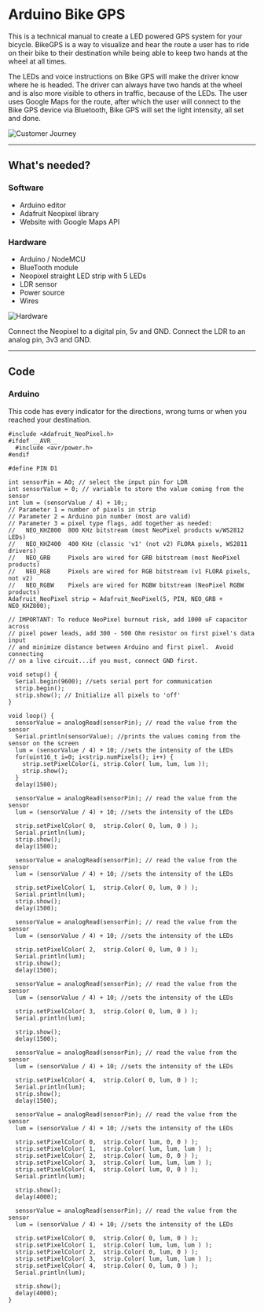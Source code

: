 # Arduino Bike GPS

This is a technical manual to create a LED powered GPS system for your bicycle.
BikeGPS is a way to visualize and hear the route a user has to ride on their bike to their destination while being able to keep two hands at the wheel at all times.

The LEDs and voice instructions on Bike GPS will make the driver know where he is headed. The driver can always have two hands at the wheel and is also more visible to others in traffic, because of the LEDs. The user uses Google Maps for the route, after which the user will connect to the Bike GPS device via Bluetooth, Bike GPS will set the light intensity, all set and done.

![Customer Journey](https://github.com/meesrutten/arduino-bicycle-gps/blob/master/ledgps-cj.png)

---
## What's needed?
### Software
- Arduino editor
- Adafruit Neopixel library
- Website with Google Maps API

### Hardware
- Arduino / NodeMCU
- BlueTooth module
- Neopixel straight LED strip with 5 LEDs
- LDR sensor
- Power source
- Wires

![Hardware](https://github.com/meesrutten/arduino-bicycle-gps/blob/master/ledgps-parts.jpg)

Connect the Neopixel to a digital pin, 5v and GND.
Connect the LDR to an analog pin, 3v3 and GND.

---
## Code
### Arduino

This code has every indicator for the directions, wrong turns or when you reached your destination.
```
#include <Adafruit_NeoPixel.h>
#ifdef __AVR__
  #include <avr/power.h>
#endif

#define PIN D1

int sensorPin = A0; // select the input pin for LDR
int sensorValue = 0; // variable to store the value coming from the sensor
int lum = (sensorValue / 4) + 10;;
// Parameter 1 = number of pixels in strip
// Parameter 2 = Arduino pin number (most are valid)
// Parameter 3 = pixel type flags, add together as needed:
//   NEO_KHZ800  800 KHz bitstream (most NeoPixel products w/WS2812 LEDs)
//   NEO_KHZ400  400 KHz (classic 'v1' (not v2) FLORA pixels, WS2811 drivers)
//   NEO_GRB     Pixels are wired for GRB bitstream (most NeoPixel products)
//   NEO_RGB     Pixels are wired for RGB bitstream (v1 FLORA pixels, not v2)
//   NEO_RGBW    Pixels are wired for RGBW bitstream (NeoPixel RGBW products)
Adafruit_NeoPixel strip = Adafruit_NeoPixel(5, PIN, NEO_GRB + NEO_KHZ800);

// IMPORTANT: To reduce NeoPixel burnout risk, add 1000 uF capacitor across
// pixel power leads, add 300 - 500 Ohm resistor on first pixel's data input
// and minimize distance between Arduino and first pixel.  Avoid connecting
// on a live circuit...if you must, connect GND first.

void setup() {
  Serial.begin(9600); //sets serial port for communication
  strip.begin();
  strip.show(); // Initialize all pixels to 'off'
}

void loop() {
  sensorValue = analogRead(sensorPin); // read the value from the sensor
  Serial.println(sensorValue); //prints the values coming from the sensor on the screen
  lum = (sensorValue / 4) + 10; //sets the intensity of the LEDs
  for(uint16_t i=0; i<strip.numPixels(); i++) {
    strip.setPixelColor(i, strip.Color( lum, lum, lum ));
    strip.show();
  }
  delay(1500);
  
  sensorValue = analogRead(sensorPin); // read the value from the sensor
  lum = (sensorValue / 4) + 10; //sets the intensity of the LEDs
  
  strip.setPixelColor( 0,  strip.Color( 0, lum, 0 ) );
  Serial.println(lum);
  strip.show();
  delay(1500);
  
  sensorValue = analogRead(sensorPin); // read the value from the sensor
  lum = (sensorValue / 4) + 10; //sets the intensity of the LEDs
  
  strip.setPixelColor( 1,  strip.Color( 0, lum, 0 ) );
  Serial.println(lum);
  strip.show();
  delay(1500);

  sensorValue = analogRead(sensorPin); // read the value from the sensor
  lum = (sensorValue / 4) + 10; //sets the intensity of the LEDs

  strip.setPixelColor( 2,  strip.Color( 0, lum, 0 ) );
  Serial.println(lum);
  strip.show();
  delay(1500);

  sensorValue = analogRead(sensorPin); // read the value from the sensor
  lum = (sensorValue / 4) + 10; //sets the intensity of the LEDs

  strip.setPixelColor( 3,  strip.Color( 0, lum, 0 ) );
  Serial.println(lum);

  strip.show();
  delay(1500);

  sensorValue = analogRead(sensorPin); // read the value from the sensor
  lum = (sensorValue / 4) + 10; //sets the intensity of the LEDs

  strip.setPixelColor( 4,  strip.Color( 0, lum, 0 ) );
  Serial.println(lum);
  strip.show();
  delay(1500);

  sensorValue = analogRead(sensorPin); // read the value from the sensor
  lum = (sensorValue / 4) + 10; //sets the intensity of the LEDs

  strip.setPixelColor( 0,  strip.Color( lum, 0, 0 ) );
  strip.setPixelColor( 1,  strip.Color( lum, lum, lum ) );
  strip.setPixelColor( 2,  strip.Color( lum, 0, 0 ) );
  strip.setPixelColor( 3,  strip.Color( lum, lum, lum ) );
  strip.setPixelColor( 4,  strip.Color( lum, 0, 0 ) );
  Serial.println(lum);

  strip.show();
  delay(4000);
  
  sensorValue = analogRead(sensorPin); // read the value from the sensor
  lum = (sensorValue / 4) + 10; //sets the intensity of the LEDs

  strip.setPixelColor( 0,  strip.Color( 0, lum, 0 ) );
  strip.setPixelColor( 1,  strip.Color( lum, lum, lum ) );
  strip.setPixelColor( 2,  strip.Color( 0, lum, 0 ) );
  strip.setPixelColor( 3,  strip.Color( lum, lum, lum ) );
  strip.setPixelColor( 4,  strip.Color( 0, lum, 0 ) );
  Serial.println(lum);

  strip.show();
  delay(4000);
}
```

